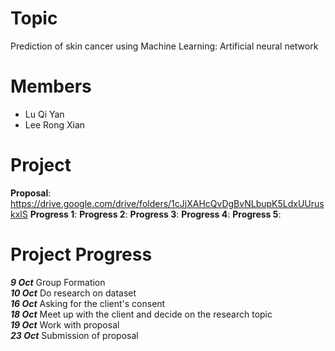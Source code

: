 # Topic
Prediction of skin cancer using Machine Learning: Artificial neural network

# Members
- Lu Qi Yan
- Lee Rong Xian

# Project
**Proposal**: https://drive.google.com/drive/folders/1cJjXAHcQvDgBvNLbupK5LdxUUruskxlS
**Progress 1**: 
**Progress 2**: 
**Progress 3**: 
**Progress 4**: 
**Progress 5**: 

# Project Progress
***9 Oct*** Group Formation <br>
***10 Oct*** Do research on dataset <br>
***16 Oct*** Asking for the client's consent <br>
***18 Oct*** Meet up with the client and decide on the research topic <br>
***19 Oct*** Work with proposal <br>
***23 Oct*** Submission of proposal <br>
